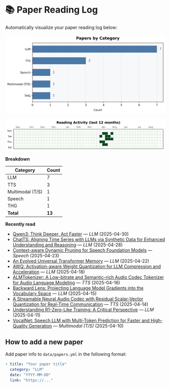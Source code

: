 # 📚 Paper Reading Log

Automatically visualize your paper reading log below:

<!--CHART_START-->
![By category](assets/category_stylish.svg)

![Activity heatmap](assets/activity_heatmap.svg)


**Breakdown**

| Category | Count |
|---|---|
| LLM | 7 |
| TTS | 3 |
| Multimodal (T/S) | 1 |
| Speech | 1 |
| THG | 1 |
| **Total** | **13** |

**Recently read**

- [Qwen3: Think Deeper, Act Faster](https://qwenlm.github.io/blog/qwen3/) — *LLM* (2025-04-30)
- [ChatTS: Aligning Time Series with LLMs via Synthetic Data for Enhanced Understanding and Reasoning](https://arxiv.org/abs/2412.03104) — *LLM* (2025-04-28)
- [Context-aware Dynamic Pruning for Speech Foundation Models](https://openreview.net/forum?id=u2QdCiOgwA) — *Speech* (2025-04-23)
- [An Evolved Universal Transformer Memory](https://arxiv.org/abs/2410.13166) — *LLM* (2025-04-22)
- [AWQ: Activation-aware Weight Quantization for LLM Compression and Acceleration](https://arxiv.org/abs/2306.00978) — *LLM* (2025-04-18)
- [ALMTokenizer: A Low-bitrate and Semantic-rich Audio Codec Tokenizer for Audio Language Modeling](https://arxiv.org/abs/2504.10344) — *TTS* (2025-04-16)
- [Backward Lens: Projecting Language Model Gradients into the Vocabulary Space](https://arxiv.org/abs/2402.12865) — *LLM* (2025-04-15)
- [A Streamable Neural Audio Codec with Residual Scalar-Vector Quantization for Real-Time Communication](https://arxiv.org/abs/2504.06561) — *TTS* (2025-04-14)
- [Understanding R1-Zero-Like Training: A Critical Perspective](https://arxiv.org/abs/2503.20783) — *LLM* (2025-04-11)
- [VocalNet: Speech LLM with Multi-Token Prediction for Faster and High-Quality Generation](https://arxiv.org/abs/2504.04060) — *Multimodal (T/S)* (2025-04-10)
<!--CHART_END-->

## How to add a new paper

Add paper info to `data/papers.yml` in the following format:

```yaml
- title: "Your paper title"
  category: "LLM"
  date: "YYYY-MM-DD"
  link: "https://..."
```
